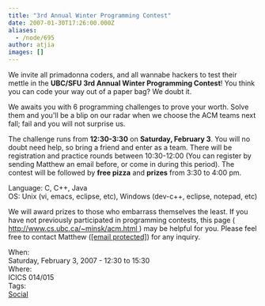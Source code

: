 ```yaml
---
title: "3rd Annual Winter Programming Contest"
date: 2007-01-30T17:26:00.000Z
aliases:
  - /node/695
author: atjia
images: []
---
```


<div class="field field-name-body field-type-text-with-summary field-label-hidden"><div class="field-items"><div class="field-item even"><p>We invite all primadonna coders, and all wannabe hackers to test their mettle in the <strong>UBC/SFU 3rd Annual Winter Programming Contest</strong>! You think you can code your way out of a paper bag?  We doubt it.</p>
<p>We awaits you with 6 programming challenges to prove your worth. Solve them and you&apos;ll be a blip on our radar when we choose the ACM teams next fall; fail and you will not surprise us.</p>
<p>The challenge runs from <strong>12:30-3:30</strong> on <strong>Saturday, February 3</strong>.  You will no doubt need help, so bring a friend and enter as a team.  There will be registration and practice rounds between 10:30-12:00 (You can register by sending Matthew an email before, or come in during this period).  The contest will be followed by <strong>free pizza</strong> and <strong>prizes</strong> from 3:30 to 4:00 pm.</p>
<p>Language: C, C++, Java<br>
OS: Unix (vi, emacs, eclipse, etc), Windows (dev-c++, eclipse, notepad, etc)</p>
<p>We will award prizes to those who embarrass themselves the least.  If you have not previously participated in programming contests, this page ( <a href="http://www.cs.ubc.ca/~minsk/acm.html">http://www.cs.ubc.ca/~minsk/acm.html </a>) may be helpful for you.  Please feel free to contact Matthew (<a href="/cdn-cgi/l/email-protection#1974717a717877597a6a376c7b7a377a78"><span class="__cf_email__" data-cfemail="2f42474c474e416f4c5c015a4d4c014c4e">[email&#xA0;protected]</span></a>) for any inquiry.</p>
<!--break--></div></div></div><div class="field field-name-field-dates field-type-datetime field-label-above"><div class="field-label">When:&#xA0;</div><div class="field-items"><div class="field-item even"><span class="date-display-single">Saturday, February 3, 2007 - <span class="date-display-range"><span class="date-display-start">12:30</span> to <span class="date-display-end">15:30</span></span></span></div></div></div><div class="field field-name-field-location field-type-text field-label-above"><div class="field-label">Where:&#xA0;</div><div class="field-items"><div class="field-item even">ICICS 014/015</div></div></div>    <footer>
    <div class="field field-name-field-tags field-type-taxonomy-term-reference field-label-above"><div class="field-label">Tags:&#xA0;</div><div class="field-items"><div class="field-item even"><a href="/social">Social</a></div></div></div>      </footer>
